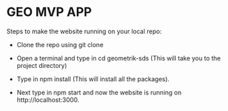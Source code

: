 # GEO MVP APP

Steps to make the website running on your local repo:

- Clone the repo using git clone  

- Open a terminal and type in cd geometrik-sds (This will take you to the project directory)

- Type in npm install (This will install all the packages).

- Next type in npm start and now the website is running on http://localhost:3000. 

